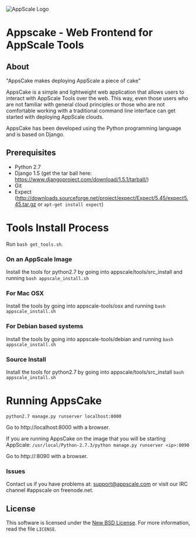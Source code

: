 ![AppScale Logo](http://www.appscale.com/img/appscale-logo.png)

# Appscake - Web Frontend for AppScale Tools #

## About ##

"AppsCake makes deploying AppScale a piece of cake"

AppsCake is a simple and lightweight web application that allows users to
interact with AppScale Tools over the web. This way, even those users who
are not familiar with general cloud principles or those who are not
comfortable working with a traditional command line interface can get
started with deploying AppScale clouds.

AppsCake has been developed using the Python programming language and is
based on Django. 

## Prerequisites ##
- Python 2.7
- Django 1.5 (get the tar ball here: https://www.djangoproject.com/download/1.5.1/tarball/)
- Git
- Expect (http://downloads.sourceforge.net/project/expect/Expect/5.45/expect5.45.tar.gz or 
  ```apt-get install expect```)

# Tools Install Process ##
Run ```bash get_tools.sh```.

### On an AppScale Image ###
Install the tools for python2.7 by going into appscale/tools/src_install and running
```bash appscale_install.sh```

### For Mac OSX ###
Install the tools by going into appscale-tools/osx and running
```bash appscale_install.sh```

### For Debian based systems ###
Install the tools by going into appscale-tools/debian and running
```bash appscale_install.sh```

### Source Install ###
Install the tools for python2.7 by going into appscale/tools/src_install
```bash appscale_install.sh```

# Running AppsCake #
```python2.7 manage.py runserver localhost:8000```

Go to http://localhost:8000 with a browser. 

If you are running AppsCake on the image that you will be starting AppScale:
```/usr/local/Python-2.7.3/python manage.py runserver <ip>:8090```

Go to http://<ip>:8090 with a browser.

### Issues ###
Contact us if you have problems at: support@appscale.com or visit our IRC channel #appscale on freenode.net.


License
-------
This software is licensed under the [New BSD License][BSD]. For more
information, read the file ``LICENSE``.

[BSD]: http://opensource.org/licenses/BSD-3-Clause
